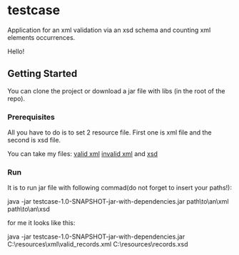 # testcase
Application for an xml validation via an xsd schema and counting xml elements occurrences.

Hello!

## Getting Started

You can clone the project or download a jar file with libs (in the root of the repo).

### Prerequisites

All you have to do is to set 2 resource file. First one is xml file and the second is xsd file. 

You can take my files:
 [valid xml](https://github.com/Prayzer/testcase/blob/master/src/test/resources/xml/valid_records.xml) 
 [invalid xml](https://github.com/Prayzer/testcase/blob/master/src/test/resources/xml/invalid_records.xml) 
 and 
 [xsd](https://github.com/Prayzer/testcase/blob/master/src/test/resources/records.xsd) 

### Run

It is to run jar file with following commad(do not forget to insert your paths!):

java -jar testcase-1.0-SNAPSHOT-jar-with-dependencies.jar path\to\an\xml path\to\an\xsd

for me it looks like this:

java -jar testcase-1.0-SNAPSHOT-jar-with-dependencies.jar C:\resources\xml\valid_records.xml C:\resources\records.xsd
